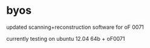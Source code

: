 byos
====

updated scanning+reconstruction software for oF 0071


currently testing on ubuntu 12.04 64b + oF0071
